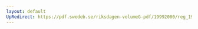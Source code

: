 ```yaml
---
layout: default
UpRedirect: https://pdf.swedeb.se/riksdagen-volumeG-pdf/19992000/reg_19992000/reg_19992000_0309.pdf
---
```


